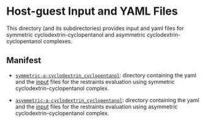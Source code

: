 # Host-guest Input and YAML Files 

This directory (and its subdirectories) provides input and yaml files for symmetric cyclodextrin-cyclopentanol and asymmetric cyclodextrin-cyclopentanol complexes.

## Manifest

- [`symmetric-a-cyclodextrin_cyclopentanol`](symmetric-a-cyclodextrin_cyclopentanol): directory containing the yaml and the  [input](https://github.com/elkhoury/yank-restraints/tree/master/host-guest/symmetric-a-cyclodextrin_cyclopentanol/input) files for the restraints evaluation using symmetric cyclodextrin-cyclopentanol complex.

- [`asymmetric-a-cyclodextrin_cyclopentanol`](asymmetric-a-cyclodextrin_cyclopentanol): directory containing the yaml and the  [input](https://github.com/elkhoury/yank-restraints/tree/master/host-guest/asymmetric-a-cyclodextrin_cyclopentanol/input) files for the restraints evaluation using asymmetric cyclodextrin-cyclopentanol complex.
